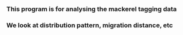 ### This program is for analysing the mackerel tagging data 
### We look at distribution pattern, migration distance, etc
